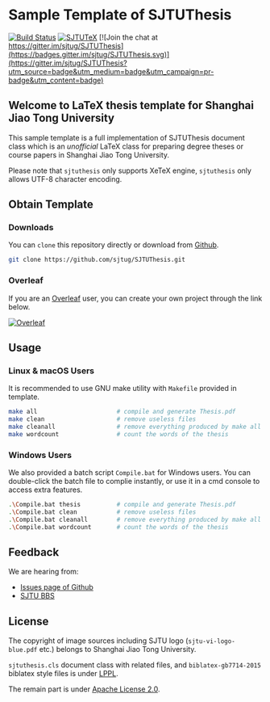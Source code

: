 # Sample Template of SJTUThesis

[![Build Status](https://travis-ci.org/sjtug/SJTUThesis.svg?branch=master)](https://travis-ci.org/sjtug/SJTUThesis)
[![SJTUTeX](https://img.shields.io/badge/SJTUTheis-v1.0.0rc4-green.svg)](https://github.com/sjtug/SJTUTeX) 
[![Join the chat at https://gitter.im/sjtug/SJTUThesis](https://badges.gitter.im/sjtug/SJTUThesis.svg)](https://gitter.im/sjtug/SJTUThesis?utm_source=badge&utm_medium=badge&utm_campaign=pr-badge&utm_content=badge)

## Welcome to LaTeX thesis template for Shanghai Jiao Tong University

This sample template is a full implementation of SJTUThesis document class which is an *unofficial* LaTeX class for preparing degree theses or course papers in Shanghai Jiao Tong University.

Please note that `sjtuthesis` only supports XeTeX engine, `sjtuthesis` only allows UTF-8 character encoding.

## Obtain Template

### Downloads

You can `clone` this repository directly or download from [Github](https://github.com/sjtug/SJTUThesis).

```bash
git clone https://github.com/sjtug/SJTUThesis.git 
```

### Overleaf

If you are an [Overleaf](https://www.overleaf.com?r=b3b31f49&rm=d&rs=b) user, you can create your own project through the link below.

[![Overleaf](https://img.shields.io/badge/overleaf-sjtuthesis-green.svg)](https://www.overleaf.com/latex/templates/sjtuthesis-latex-thesis-template-for-shanghai-jiao-tong-university/mkdwbyjbtfgg?r=b3b31f49&rm=d&rs=b) 

## Usage

### Linux & macOS Users

It is recommended to use GNU make utility with `Makefile` provided in template.

```bash
make all                      # compile and generate Thesis.pdf
make clean                    # remove useless files
make cleanall                 # remove everything produced by make all
make wordcount                # count the words of the thesis
```

### Windows Users

We also provided a batch script `Compile.bat` for Windows users. You can double-click the batch file to complie instantly, or use it in a cmd console to access extra features.

```bash
.\Compile.bat thesis          # compile and generate Thesis.pdf
.\Compile.bat clean           # remove useless files
.\Compile.bat cleanall        # remove everything produced by make all
.\Compile.bat wordcount       # count the words of the thesis
```

## Feedback

We are hearing from:

* [Issues page of Github](https://github.com/sjtug/SJTUThesis/issues)
* [SJTU BBS](https://bbs.sjtu.edu.cn/bbsdoc?board=TeX_LaTeX)

## License

The copyright of image sources including SJTU logo (`sjtu-vi-logo-blue.pdf` etc.)
belongs to Shanghai Jiao Tong University.

`sjtuthesis.cls` document class with related files, and `biblatex-gb7714-2015` biblatex style files is under [LPPL](https://www.latex-project.org/lppl.txt).

The remain part is under [Apache License 2.0](LICENSE).
